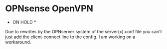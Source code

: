 # OPNsense OpenVPN

* ON HOLD * 

Due to rewrites by the OPNserver system of the server(x).conf file you can't just add the client-connect line to the config. 
I am working on a workaround. 
